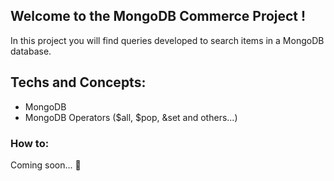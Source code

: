 ## Welcome to the MongoDB Commerce Project !

In this project you will find queries developed to search items in a MongoDB database.

## Techs and Concepts:

- MongoDB
- MongoDB Operators ($all, $pop, &set and others...)

### How to:

Coming soon... 🚧
